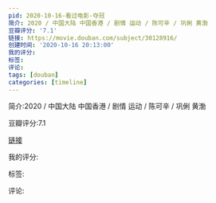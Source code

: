 ```yaml
---
pid: 2020-10-16-看过电影-夺冠
简介: 2020 / 中国大陆 中国香港 / 剧情 运动 / 陈可辛 / 巩俐 黄渤
豆瓣评分: '7.1'
链接: https://movie.douban.com/subject/30128916/
创建时间: '2020-10-16 20:13:00'
我的评分:
标签:
评论:
tags: [douban]
categories: [timeline]
---
```

简介:2020 / 中国大陆 中国香港 / 剧情 运动 / 陈可辛 / 巩俐 黄渤

豆瓣评分:7.1

[链接](https://movie.douban.com/subject/30128916/)

我的评分:

标签:

评论:

